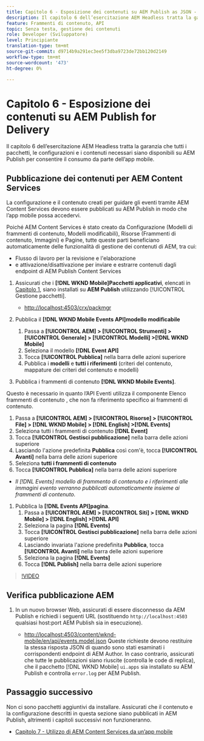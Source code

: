```yaml
---
title: Capitolo 6 - Esposizione dei contenuti su AEM Publish as JSON - Content Services
description: Il capitolo 6 dell’esercitazione AEM Headless tratta la garanzia che tutti i pacchetti, le configurazioni e i contenuti necessari siano disponibili su AEM Publish per consentire il consumo dall’app mobile.
feature: Frammenti di contenuto, API
topic: Senza testa, gestione dei contenuti
role: Developer (Sviluppatore)
level: Principiante
translation-type: tm+mt
source-git-commit: d9714b9a291ec3ee5f3dba9723de72bb120d2149
workflow-type: tm+mt
source-wordcount: '473'
ht-degree: 0%

---
```



# Capitolo 6 - Esposizione dei contenuti su AEM Publish for Delivery

Il capitolo 6 dell’esercitazione AEM Headless tratta la garanzia che tutti i pacchetti, le configurazioni e i contenuti necessari siano disponibili su AEM Publish per consentire il consumo da parte dell’app mobile.

## Pubblicazione dei contenuti per AEM Content Services

La configurazione e il contenuto creati per guidare gli eventi tramite AEM Content Services devono essere pubblicati su AEM Publish in modo che l’app mobile possa accedervi.

Poiché AEM Content Services è stato creato da Configurazione (Modelli di frammenti di contenuto, Modelli modificabili), Risorse (Frammenti di contenuto, Immagini) e Pagine, tutte queste parti beneficiano automaticamente delle funzionalità di gestione dei contenuti di AEM, tra cui:

* Flusso di lavoro per la revisione e l&#39;elaborazione
* e attivazione/disattivazione per inviare e estrarre contenuti dagli endpoint di AEM Publish Content Services

1. Assicurati che i **[!DNL WKND Mobile]Pacchetti applicativi**, elencati in [Capitolo 1](./chapter-1.md#wknd-mobile-application-packages), siano installati su **AEM Publish** utilizzando [!UICONTROL Gestione pacchetti].
   * [http://localhost:4503/crx/packmgr](http://localhost:4503/crx/packmgr)

1. Pubblica il **[!DNL WKND Mobile Events API]modello modificabile**
   1. Passa a **[!UICONTROL AEM] > [!UICONTROL Strumenti] > [!UICONTROL Generale] > [!UICONTROL Modelli] >[!DNL WKND Mobile]**
   1. Seleziona il modello **[!DNL Event API]**
   1. Tocca **[!UICONTROL Pubblica]** nella barra delle azioni superiore
   1. Pubblica i **modelli** e **tutti i riferimenti** (criteri del contenuto, mappature dei criteri del contenuto e modelli)

1. Pubblica i frammenti di contenuto **[!DNL WKND Mobile Events]**.

Questo è necessario in quanto l’API Eventi utilizza il componente Elenco frammenti di contenuto , che non fa riferimento specifico ai frammenti di contenuto.
1. Passa a **[!UICONTROL AEM] > [!UICONTROL Risorse] > [!UICONTROL File] > [!DNL WKND Mobile] > [!DNL English] >[!DNL Events]**
1. Seleziona tutti i frammenti di contenuto **[!DNL Event]**
1. Tocca **[!UICONTROL Gestisci pubblicazione]** nella barra delle azioni superiore
1. Lasciando l&#39;azione predefinita **Pubblica** così com&#39;è, tocca **[!UICONTROL Avanti]** nella barra delle azioni superiore
1. Seleziona **tutti i frammenti di contenuto**
1. Tocca **[!UICONTROL Pubblica]** nella barra delle azioni superiore
* *Il [!DNL Events] modello di frammento di contenuto e i riferimenti alle immagini evento verranno pubblicati automaticamente insieme ai frammenti di contenuto.*

1. Pubblica la **[!DNL Events API]pagina**.
   1. Passa a **[!UICONTROL AEM] > [!UICONTROL Siti] > [!DNL WKND Mobile] > [!DNL English] >[!DNL API]**
   1. Seleziona la pagina **[!DNL Events]**
   1. Tocca **[!UICONTROL Gestisci pubblicazione]** nella barra delle azioni superiore
   1. Lasciando invariata l&#39;azione predefinita **Pubblica**, tocca **[!UICONTROL Avanti]** nella barra delle azioni superiore
   1. Seleziona la pagina **[!DNL Events]**
   1. Tocca **[!DNL Publish]** nella barra delle azioni superiore

>[!VIDEO](https://video.tv.adobe.com/v/28343/?quality=12&learn=on)

## Verifica pubblicazione AEM

1. In un nuovo browser Web, assicurati di essere disconnesso da AEM Publish e richiedi i seguenti URL (sostituendo `http://localhost:4503` qualsiasi host:port AEM Publish sia in esecuzione).

   * [http://localhost:4503/content/wknd-mobile/en/api/events.model.json](http://localhost:4503/content/wknd-mobile/en/api/events.model.tidy.json)
   Queste richieste devono restituire la stessa risposta JSON di quando sono stati esaminati i corrispondenti endpoint di AEM Author. In caso contrario, assicurati che tutte le pubblicazioni siano riuscite (controlla le code di replica), che il pacchetto [!DNL WKND Mobile] `ui.apps` sia installato su AEM Publish e controlla `error.log` per AEM Publish.

## Passaggio successivo

Non ci sono pacchetti aggiuntivi da installare. Assicurati che il contenuto e la configurazione descritti in questa sezione siano pubblicati in AEM Publish, altrimenti i capitoli successivi non funzioneranno.

* [Capitolo 7 - Utilizzo di AEM Content Services da un’app mobile](./chapter-7.md)
